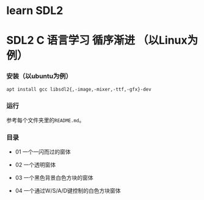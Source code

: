 # learn SDL2
# SDL2 C 语言学习 循序渐进 （以Linux为例）

### 安装（以ubuntu为例）
```
apt install gcc libsdl2{,-image,-mixer,-ttf,-gfx}-dev
```

### 运行
参考每个文件夹里的`README.md`。

### 目录

* 01 一个一闪而过的窗体

* 02 一个透明窗体

* 03 一个黑色背景白色方块的窗体

* 04 一个通过W/S/A/D键控制的白色方块窗体